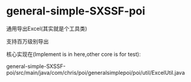 # general-simple-SXSSF-poi

通用导出Excel(其实就是个工具类)

支持百万级别导出

核心实现在(Implement is in here,other core is for test):

general-simple-SXSSF-poi/src/main/java/com/chris/poi/generalsimplepoi/poi/util/ExcelUtil.java
